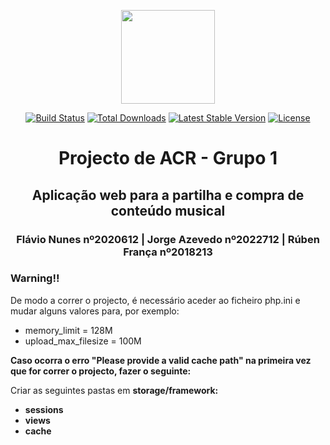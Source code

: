 <p align="center"><a href="https://laravel.com" target="_blank"><img width="150"src="https://laravel.com/laravel.png"></a></p>

<p align="center">
<a href="https://travis-ci.org/laravel/framework"><img src="https://travis-ci.org/laravel/framework.svg" alt="Build Status"></a>
<a href="https://packagist.org/packages/laravel/framework"><img src="https://poser.pugx.org/laravel/framework/d/total.svg" alt="Total Downloads"></a>
<a href="https://packagist.org/packages/laravel/framework"><img src="https://poser.pugx.org/laravel/framework/v/stable.svg" alt="Latest Stable Version"></a>
<a href="https://packagist.org/packages/laravel/framework"><img src="https://poser.pugx.org/laravel/framework/license.svg" alt="License"></a>
</p>

<h1 align="center">Projecto de ACR - Grupo 1</h1>
<h2 align="center">Aplicação web para a partilha e compra de conteúdo musical</h2>
<h3 align="center">Flávio Nunes nº2020612 | Jorge Azevedo nº2022712 | Rúben França nº2018213</h3>

<h3>Warning!!</h3>
<p>De modo a correr o projecto, é necessário aceder ao ficheiro php.ini e mudar alguns valores para, por exemplo:</p>
<ul>
<li>memory_limit = 128M</li>
<li>upload_max_filesize = 100M</li>
</ul>

<p><b>Caso ocorra o erro "Please provide a valid cache path" na primeira vez que for correr o projecto, fazer o seguinte:</b></p>
<p>Criar as seguintes pastas em <b>storage/framework:</b></p>
<ul>
<li><b>sessions</b></li>
<li><b>views</b></li>
<li><b>cache</b></li>
</ul>
